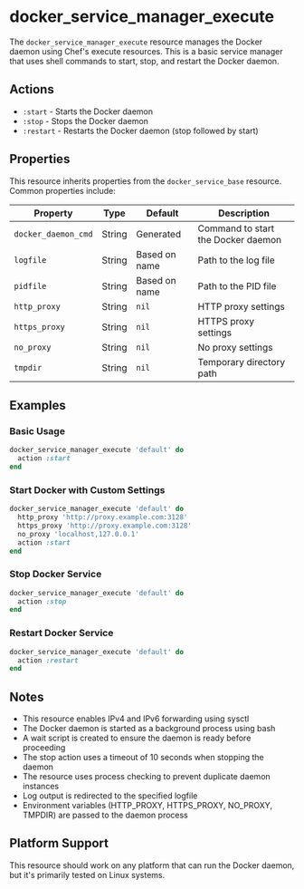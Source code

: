 # docker_service_manager_execute

The `docker_service_manager_execute` resource manages the Docker daemon using Chef's execute resources. This is a basic service manager that uses shell commands to start, stop, and restart the Docker daemon.

## Actions

- `:start` - Starts the Docker daemon
- `:stop` - Stops the Docker daemon
- `:restart` - Restarts the Docker daemon (stop followed by start)

## Properties

This resource inherits properties from the `docker_service_base` resource. Common properties include:

| Property           | Type   | Default    | Description                                    |
|-------------------|--------|------------|------------------------------------------------|
| `docker_daemon_cmd`| String | Generated  | Command to start the Docker daemon            |
| `logfile`         | String | Based on name | Path to the log file                       |
| `pidfile`         | String | Based on name | Path to the PID file                       |
| `http_proxy`      | String | `nil`      | HTTP proxy settings                           |
| `https_proxy`     | String | `nil`      | HTTPS proxy settings                          |
| `no_proxy`        | String | `nil`      | No proxy settings                             |
| `tmpdir`          | String | `nil`      | Temporary directory path                      |

## Examples

### Basic Usage

```ruby
docker_service_manager_execute 'default' do
  action :start
end
```

### Start Docker with Custom Settings

```ruby
docker_service_manager_execute 'default' do
  http_proxy 'http://proxy.example.com:3128'
  https_proxy 'http://proxy.example.com:3128'
  no_proxy 'localhost,127.0.0.1'
  action :start
end
```

### Stop Docker Service

```ruby
docker_service_manager_execute 'default' do
  action :stop
end
```

### Restart Docker Service

```ruby
docker_service_manager_execute 'default' do
  action :restart
end
```

## Notes

- This resource enables IPv4 and IPv6 forwarding using sysctl
- The Docker daemon is started as a background process using bash
- A wait script is created to ensure the daemon is ready before proceeding
- The stop action uses a timeout of 10 seconds when stopping the daemon
- The resource uses process checking to prevent duplicate daemon instances
- Log output is redirected to the specified logfile
- Environment variables (HTTP_PROXY, HTTPS_PROXY, NO_PROXY, TMPDIR) are passed to the daemon process

## Platform Support

This resource should work on any platform that can run the Docker daemon, but it's primarily tested on Linux systems.
